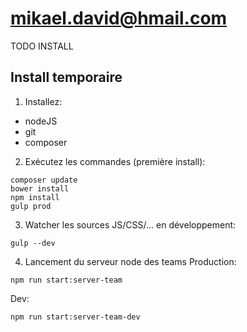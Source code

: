 # mikael.david@hmail.com

TODO INSTALL

## Install temporaire
1. Installez:
 - nodeJS
 - git
 - composer

2. Exécutez les commandes (première install):
```console
composer update
bower install
npm install
gulp prod
```

3. Watcher les sources JS/CSS/... en développement:
```console
gulp --dev
```

4. Lancement du serveur node des teams
Production:
```console
npm run start:server-team
```

Dev:
```console
npm run start:server-team-dev
```